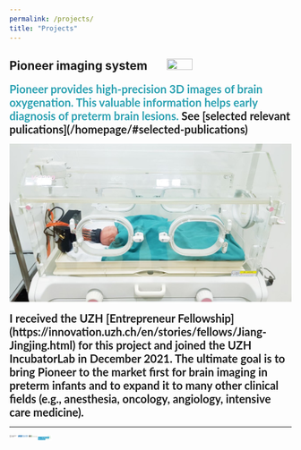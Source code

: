 ```yaml
---
permalink: /projects/
title: "Projects"
---
```


## Pioneer imaging system &nbsp;&nbsp;&nbsp;&nbsp;&nbsp;  <img src="/assets/images/logo_pioneer.png" width="30%" height="30%">

<strong>
<span style="font-family:Lato; font-size:20px; color:#29A0B1;">   Pioneer provides high-precision 3D images of brain oxygenation. This valuable information helps early diagnosis of preterm brain lesions.   </span> <strong>

<span style="font-family:Lato; font-size:20px;">
See [selected relevant pulications](/homepage/#selected-publications)
</span>

![pioneer](/assets/images/pioneer_icu.jpg)

<span style="font-family:Lato; font-size:20px;">
I received the UZH [Entrepreneur Fellowship](https://innovation.uzh.ch/en/stories/fellows/Jiang-Jingjing.html) for this project and joined the UZH IncubatorLab in December 2021. 
The ultimate goal is to bring Pioneer to the market first for brain imaging in preterm infants and to expand it to many other clinical fields (e.g., anesthesia, oncology, angiology, intensive care medicine).
</span>



----
<!-- 
![](/assets/images/uzh_usz_bei_LOGOs_combined.png) ![](/assets/images/Fellowship_Logo.png) -->
<!-- ![sponsors](/assets/images/uzh_usz_bei_LOGOs_combined.png) -->

<img src="/assets/images/uzh_usz_bei_LOGOs_combined.png" align="left" width="10%" height=10%/> <img src="/assets/images/Fellowship_Logo.png" align="left" width="5%" height=5%/> 
